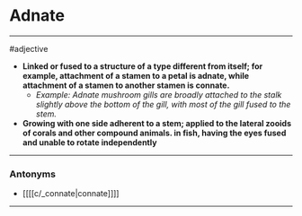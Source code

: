 # Adnate
---
#adjective
- **Linked or fused to a structure of a type different from itself; for example, attachment of a stamen to a petal is adnate, while attachment of a stamen to another stamen is connate.**
	- _Example: Adnate mushroom gills are broadly attached to the stalk slightly above the bottom of the gill, with most of the gill fused to the stem._
- **Growing with one side adherent to a stem; applied to the lateral zooids of corals and other compound animals. in fish, having the eyes fused and unable to rotate independently**
---
### Antonyms
- [[[[c/_connate|connate]]]]
---
